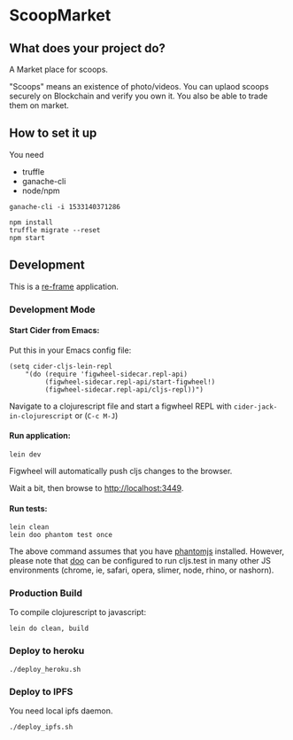 # ScoopMarket

## What does your project do?

A Market place for scoops.

"Scoops" means an existence of photo/videos.
You can uplaod scoops securely on Blockchain and verify you own it.
You also be able to trade them on market.


## How to set it up

You need

* truffle
* ganache-cli
* node/npm

```
ganache-cli -i 1533140371286
```

```
npm install
truffle migrate --reset
npm start
```

## Development

This is a [re-frame](https://github.com/Day8/re-frame) application.

### Development Mode

#### Start Cider from Emacs:

Put this in your Emacs config file:

```
(setq cider-cljs-lein-repl
    "(do (require 'figwheel-sidecar.repl-api)
         (figwheel-sidecar.repl-api/start-figwheel!)
         (figwheel-sidecar.repl-api/cljs-repl))")
```

Navigate to a clojurescript file and start a figwheel REPL with `cider-jack-in-clojurescript` or (`C-c M-J`)

#### Run application:

```
lein dev
```

Figwheel will automatically push cljs changes to the browser.

Wait a bit, then browse to [http://localhost:3449](http://localhost:3449).

#### Run tests:

```
lein clean
lein doo phantom test once
```

The above command assumes that you have [phantomjs](https://www.npmjs.com/package/phantomjs) installed. However, please note that [doo](https://github.com/bensu/doo) can be configured to run cljs.test in many other JS environments (chrome, ie, safari, opera, slimer, node, rhino, or nashorn).

### Production Build

To compile clojurescript to javascript:

```
lein do clean, build
```

### Deploy to heroku

```
./deploy_heroku.sh
```

### Deploy to IPFS

You need local ipfs daemon.

```
./deploy_ipfs.sh
```
